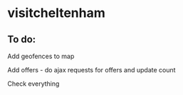 visitcheltenham
======

To do:
----------

Add geofences to map

Add offers - do ajax requests for offers and update count

Check everything